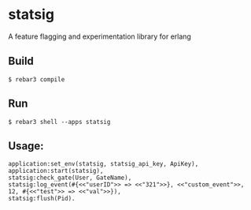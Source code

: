 statsig
=====

A feature flagging and experimentation library for erlang

Build
-----

    $ rebar3 compile

Run
-----
    $ rebar3 shell --apps statsig

## Usage:
```
application:set_env(statsig, statsig_api_key, ApiKey),
application:start(statsig),
statsig:check_gate(User, GateName),
statsig:log_event(#{<<"userID">> => <<"321">>}, <<"custom_event">>, 12, #{<<"test">> => <<"val">>}),
statsig:flush(Pid).
```